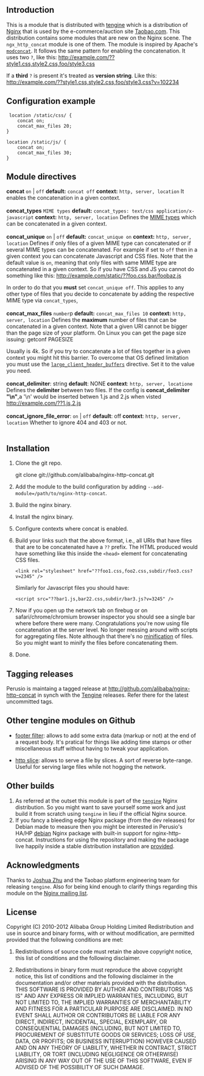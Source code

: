 ## Introduction 
 This is a module that is distributed with
[tengine](http://tengine.taobao.org) which is a distribution of
[Nginx](http://nginx.org) that is used by the e-commerce/auction site
[Taobao.com](http://en.wikipedia.org/wiki/Taobao). This distribution
contains some modules that are new on the Nginx scene. The
`ngx_http_concat` module is one of them.
 The module is inspired by Apache's
[`modconcat`](http://code.google.com/p/modconcat). It follows the same
pattern for enabling the concatenation. It uses two `?`, like this: 
     http://example.com/??style1.css,style2.css,foo/style3.css
    
If a **third** `?` is present it's treated as **version string**. Like
this:
     http://example.com/??style1.css,style2.css,foo/style3.css?v=102234
 ## Configuration example
     location /static/css/ {
        concat on;
        concat_max_files 20;
    }
        
    location /static/js/ {
        concat on;
        concat_max_files 30;
    }
 ## Module directives
 **concat** `on` | `off`
 **default:** `concat off`
 **context:** `http, server, location`
 It enables the concatenation in a given context.
 <br/>
<br/>
 **concat_types** `MIME types`
 **default:** `concat_types: text/css application/x-javascript`
 **context:** `http, server, location`
 Defines the [MIME types](http://en.wikipedia.org/wiki/MIME_type) which
can be concatenated in a given context.
 <br/>
<br/>
 **concat_unique** `on` | `off`
 **default:** `concat_unique on`
 **context:** `http, server, location`
 Defines if only files of a given MIME type can concatenated or if
several MIME types can be concatenated. For example if set to `off`
then in a given context you can concatenate Javascript and CSS files.
 Note that the default value is `on`, meaning that only files with same
MIME type are concatenated in a given context. So if you have CSS and
JS you cannot do something like this:
     http://example.com/static/??foo.css,bar/foobaz.js
    
In order to do that you **must** set `concat_unique off`. This applies
to any other type of files that you decide to concatenate by adding
the respective MIME type via `concat_types`,
 <br/>
<br/>
 **concat\_max\_files** `number`p
 **default:** `concat_max_files 10`
 **context:** `http, server, location`
 Defines the **maximum** number of files that can be concatenated in a
given context. Note that a given URI cannot be bigger than the page
size of your platform. On Linux you can get the page size issuing:
     getconf PAGESIZE
    
Usually is 4k. So if you try to concatenate a lot of files together in
a given context you might hit this barrier. To overcome that OS
defined limitation you must use
the [`large_client_header_buffers`](http://wiki.nginx.org/NginxHttpCoreModule#large_client_header_buffers)
directive. Set it to the value you need.
 <br/>
<br/>
 **concat_delimiter**: string
 **default**: NONE
 **context**: `http, server, locatione`
 Defines the **delimiter** between two files.
If the config is **concat_delimiter "\n"**,a '\n' would be inserted betwen 1.js and 2.js when
visted http://example.com/??1.js,2.js
 <br/>
<br/>
 **concat_ignore_file_error**: `on` | `off`
 **default**: off
 **context**: `http, server, location`
 Whether to ignore 404 and 403 or not.
 <br/>
<br/>
 ## Installation
  1. Clone the git repo.
     
        git clone git://github.com/alibaba/nginx-http-concat.git
  2. Add the module to the build configuration by adding
    `--add-module=/path/to/nginx-http-concat`.
  3. Build the nginx binary.
 
 4. Install the nginx binary.
 
 5. Configure contexts where concat is enabled.
 
 6. Build your links such that the above format, i.e., all URIs that
    have files that are to be concatenated have a `??` prefix. The
    HTML produced would have something like this inside the `<head>`
    element for concatenating CSS files.
    
        <link rel="stylesheet" href="??foo1.css,foo2.css,subdir/foo3.css?v=2345" />
              
    Similarly for Javascript files you should have:
    
        <script src="??bar1.js,bar22.css,subdir/bar3.js?v=3245" />
                  
 7. Now if you open up the network tab on firebug or on
    safari/chrome/chromium browser inspector you should see a single
    bar where before there were many. Congratulations you're now using
    file concatenation at the server level. No longer messing around
    with scripts for aggregating files. Note although that there's no
    [minification](https://en.wikipedia.org/wiki/Minification_\(programming\))
    of files. So you might want to minify the files before
    concatenating them.
    
 8. Done.   
 ## Tagging releases 
 Perusio is maintaing a tagged release
at http://github.com/alibaba/nginx-http-concat
in synch with the [Tengine](http://tengine.taobao.org)
releases. Refer there for the latest uncommitted tags.
 
## Other tengine modules on Github
  + [footer filter](https://github.com/alibaba/nginx-http-footer-filter):
   allows to add some extra data (markup or not) at the end of a
   request body. It's pratical for things like adding time stamps or
   other miscellaneous stuff without having to tweak your application.
   
 + [http slice](https://github.com/alibaba/nginx-http-slice): allows
   to serve a file by slices. A sort of reverse byte-range. Useful for
   serving large files while not hogging the network.
 ## Other builds
  1. As referred at the outset this module is part of the
    [`tengine`](http://tengine.taobao.org) Nginx distribution. So you
    might want to save yourself some work and just build it from
    scratch using `tengine` in lieu if the official Nginx source.
  2. If you fancy a bleeding edge Nginx package (from the dev releases)
    for Debian made to measure then you might be interested in Perusio's HA/HP
    [debian](http://debian.perusio.net/unstable) Nginx
    package with built-in support for nginx-http-concat.
    Instructions for using the repository and making the
    package live happily inside a stable distribution installation are
    [provided](http://debian.perusio.net).
        
## Acknowledgments
 Thanks to [Joshua Zhu](http://blog.zhuzhaoyuan.com) and the Taobao
platform engineering team for releasing `tengine`. Also for being kind
enough to clarify things regarding this module on the
[Nginx mailing list](http://mailman.nginx.org/pipermail/nginx/2011-December/030830.html).
 ## License
 Copyright (C) 2010-2012 Alibaba Group Holding Limited
 Redistribution and use in source and binary forms, with or without
modification, are permitted provided that the following conditions
are met:
 
 1. Redistributions of source code must retain the above copyright
    notice, this list of conditions and the following disclaimer.
    
 2. Redistributions in binary form must reproduce the above copyright
    notice, this list of conditions and the following disclaimer in the
    documentation and/or other materials provided with the distribution.
 THIS SOFTWARE IS PROVIDED BY AUTHOR AND CONTRIBUTORS "AS IS" AND ANY
EXPRESS OR IMPLIED WARRANTIES, INCLUDING, BUT NOT LIMITED TO, THE
IMPLIED WARRANTIES OF MERCHANTABILITY AND FITNESS FOR A PARTICULAR
PURPOSE ARE DISCLAIMED.  IN NO EVENT SHALL AUTHOR OR CONTRIBUTORS BE
LIABLE FOR ANY DIRECT, INDIRECT, INCIDENTAL, SPECIAL, EXEMPLARY, OR
CONSEQUENTIAL DAMAGES (INCLUDING, BUT NOT LIMITED TO, PROCUREMENT OF
SUBSTITUTE GOODS OR SERVICES; LOSS OF USE, DATA, OR PROFITS; OR
BUSINESS INTERRUPTION) HOWEVER CAUSED AND ON ANY THEORY OF LIABILITY,
WHETHER IN CONTRACT, STRICT LIABILITY, OR TORT (INCLUDING NEGLIGENCE
OR OTHERWISE) ARISING IN ANY WAY OUT OF THE USE OF THIS SOFTWARE, EVEN
IF ADVISED OF THE POSSIBILITY OF SUCH DAMAGE.
